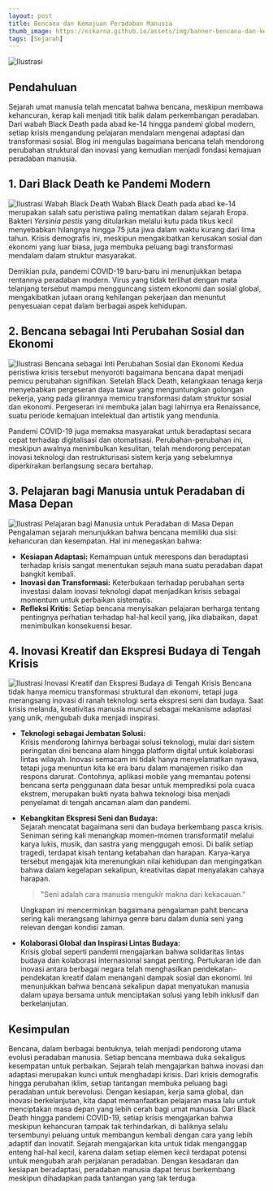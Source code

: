 ```yaml
---
layout: post
title: Bencana dan Kemajuan Peradaban Manusia
thumb_image: https://eikarna.github.io/assets/img/banner-bencana-dan-kemajuan.webp
tags: [Sejarah]
---
```

![Ilustrasi](https://eikarna.github.io/blog_assets/img/banner-bencana-dan-kemajuan.webp)

## Pendahuluan
Sejarah umat manusia telah mencatat bahwa bencana, meskipun membawa kehancuran,
kerap kali menjadi titik balik dalam perkembangan peradaban.
Dari wabah Black Death pada abad ke-14 hingga pandemi global modern,
setiap krisis mengandung pelajaran mendalam mengenai adaptasi dan transformasi sosial.
Blog ini mengulas bagaimana bencana telah mendorong perubahan struktural dan inovasi yang kemudian menjadi fondasi kemajuan peradaban manusia.

## 1. Dari Black Death ke Pandemi Modern
![Ilustrasi Wabah Black Death](https://eikarna.github.io/blog_assets/img/img000-bencana-dan-kemajuan.webp)
Wabah Black Death pada abad ke-14 merupakan salah satu peristiwa paling mematikan dalam sejarah Eropa. Bakteri *Yersinia pestis* yang ditularkan melalui kutu pada tikus kecil menyebabkan hilangnya hingga 75 juta jiwa dalam waktu kurang dari lima tahun. Krisis demografis ini, meskipun mengakibatkan kerusakan sosial dan ekonomi yang luar biasa, juga membuka peluang bagi transformasi mendalam dalam struktur masyarakat.

Demikian pula, pandemi COVID-19 baru-baru ini menunjukkan betapa rentannya peradaban modern. Virus yang tidak terlihat dengan mata telanjang tersebut mampu mengguncang sistem ekonomi dan sosial global, mengakibatkan jutaan orang kehilangan pekerjaan dan menuntut penyesuaian cepat dalam berbagai aspek kehidupan.

## 2. Bencana sebagai Inti Perubahan Sosial dan Ekonomi
![Ilustrasi Bencana sebagai Inti Perubahan Sosial dan Ekonomi](https://eikarna.github.io/blog_assets/img/img001-bencana-dan-kemajuan.webp)
Kedua peristiwa krisis tersebut menyoroti bagaimana bencana dapat menjadi pemicu perubahan signifikan. Setelah Black Death, kelangkaan tenaga kerja menyebabkan pergeseran daya tawar yang menguntungkan golongan pekerja, yang pada gilirannya memicu transformasi dalam struktur sosial dan ekonomi. Pergeseran ini membuka jalan bagi lahirnya era Renaissance, suatu periode kemajuan intelektual dan artistik yang mendunia.

Pandemi COVID-19 juga memaksa masyarakat untuk beradaptasi secara cepat terhadap digitalisasi dan otomatisasi. Perubahan-perubahan ini, meskipun awalnya menimbulkan kesulitan, telah mendorong percepatan inovasi teknologi dan restrukturisasi sistem kerja yang sebelumnya diperkirakan berlangsung secara bertahap.

## 3. Pelajaran bagi Manusia untuk Peradaban di Masa Depan
![Ilustrasi Pelajaran bagi Manusia untuk Peradaban di Masa Depan](https://eikarna.github.io/blog_assets/img/img002-bencana-dan-kemajuan.webp)
Pengalaman sejarah menunjukkan bahwa bencana memiliki dua sisi: kehancuran dan kesempatan. Hal ini menegaskan bahwa:

- **Kesiapan Adaptasi:** Kemampuan untuk merespons dan beradaptasi terhadap krisis sangat menentukan sejauh mana suatu peradaban dapat bangkit kembali.
- **Inovasi dan Transformasi:** Keterbukaan terhadap perubahan serta investasi dalam inovasi teknologi dapat menjadikan krisis sebagai momentum untuk perbaikan sistematis.
- **Refleksi Kritis:** Setiap bencana menyisakan pelajaran berharga tentang pentingnya perhatian terhadap hal-hal kecil yang, jika diabaikan, dapat menimbulkan konsekuensi besar.

## 4. Inovasi Kreatif dan Ekspresi Budaya di Tengah Krisis
![Ilustrasi Inovasi Kreatif dan Ekspresi Budaya di Tengah Krisis](https://eikarna.github.io/blog_assets/img/img003-bencana-dan-kemajuan.webp)
Bencana tidak hanya memicu transformasi struktural dan ekonomi, tetapi juga merangsang inovasi di ranah teknologi serta ekspresi seni dan budaya. Saat krisis melanda, kreativitas manusia muncul sebagai mekanisme adaptasi yang unik, mengubah duka menjadi inspirasi.  

- **Teknologi sebagai Jembatan Solusi:**  
  Krisis mendorong lahirnya berbagai solusi teknologi, mulai dari sistem peringatan dini bencana alam hingga platform digital untuk kolaborasi lintas wilayah. Inovasi semacam ini tidak hanya menyelamatkan nyawa, tetapi juga menuntun kita ke era baru dalam manajemen risiko dan respons darurat. Contohnya, aplikasi mobile yang memantau potensi bencana serta penggunaan data besar untuk memprediksi pola cuaca ekstrem, merupakan bukti nyata bahwa teknologi bisa menjadi penyelamat di tengah ancaman alam dan pandemi.

- **Kebangkitan Ekspresi Seni dan Budaya:**  
  Sejarah mencatat bagaimana seni dan budaya berkembang pasca krisis. Seniman sering kali menangkap momen-momen transformatif melalui karya lukis, musik, dan sastra yang menggugah emosi. Di balik setiap tragedi, terdapat kisah tentang ketabahan dan harapan. Karya-karya tersebut mengajak kita merenungkan nilai kehidupan dan mengingatkan bahwa dalam kegelapan sekalipun, kreativitas dapat menyalakan cahaya harapan.  
  > "Seni adalah cara manusia mengukir makna dari kekacauan."  
  
  Ungkapan ini mencerminkan bagaimana pengalaman pahit bencana sering kali merangsang lahirnya genre baru dalam dunia seni yang relevan dengan kondisi zaman.

- **Kolaborasi Global dan Inspirasi Lintas Budaya:**  
  Krisis global seperti pandemi mengajarkan bahwa solidaritas lintas budaya dan kolaborasi internasional sangat penting. Pertukaran ide dan inovasi antara berbagai negara telah menghasilkan pendekatan-pendekatan kreatif dalam menangani dampak sosial dan ekonomi. Ini menunjukkan bahwa bencana sekalipun dapat menyatukan manusia dalam upaya bersama untuk menciptakan solusi yang lebih inklusif dan berkelanjutan.

## Kesimpulan
Bencana, dalam berbagai bentuknya, telah menjadi pendorong utama evolusi peradaban manusia. Setiap bencana membawa duka sekaligus kesempatan untuk perbaikan. Sejarah telah mengajarkan bahwa inovasi dan adaptasi merupakan kunci untuk menghadapi krisis. Dari krisis demografis hingga perubahan iklim, setiap tantangan membuka peluang bagi peradaban untuk berevolusi. Dengan kesiapan, kerja sama global, dan inovasi berkelanjutan, kita dapat memanfaatkan pelajaran masa lalu untuk menciptakan masa depan yang lebih cerah bagi umat manusia.
Dari Black Death hingga pandemi COVID-19, setiap krisis mengajarkan bahwa meskipun kehancuran tampak tak terhindarkan, di baliknya selalu tersembunyi peluang untuk membangun kembali dengan cara yang lebih adaptif dan inovatif. Sejarah mengajarkan kita untuk tidak menganggap enteng hal-hal kecil, karena dalam setiap elemen kecil terdapat potensi untuk mengubah arah perjalanan peradaban. Dengan kesadaran dan kesiapan beradaptasi, peradaban manusia dapat terus berkembang meskipun dihadapkan pada tantangan yang tak terduga.
